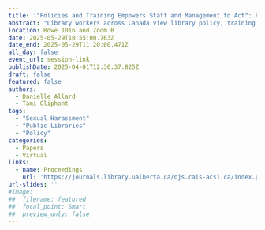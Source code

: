 ```yaml
---
title: '"Policies and Training Empowers Staff and Management to Act": Preliminary Findings From the Patron-Perpetrated (PPSH) Policies and Procedures Survey'
abstract: "Library workers across Canada view library policy, training, and reporting as important interventions to prevent and address patron-perpetrated sexual harassment (PPSH). A nation-wide survey indicates that Canadian public libraries vary widely in their development and usage of PPSH policies, procedures, and training. While 40% of libraries surveyed have PPSH policies, 78% have patron codes of conduct and 74% have policies that address workplace violence, harassment & discrimination. Only 26% of participating libraries offer staff PPSH specific training. Of the 69% of participating libraries who had formal incident reporting processes, only 13% list sexual harassment as a reporting option. More positively, findings demonstrate a strong interest by participants to address PPSH in their workplaces."
location: Rowe 1016 and Zoom B
date: 2025-05-29T10:55:00.763Z
date_end: 2025-05-29T11:20:00.471Z
all_day: false
event_url: session-link
publishDate: 2025-04-01T12:36:37.825Z
draft: false
featured: false
authors:
  - Danielle Allard
  - Tami Oliphant
tags:
  - "Sexual Harassment"
  - "Public Libraries" 
  - "Policy"
categories:
  - Papers
  - Virtual
links:
  - name: Proceedings
    url: 'https://journals.library.ualberta.ca/ojs.cais-acsi.ca/index.php/cais-asci/article/view/1919'
url-slides: ''
#image:
##  filename: featured
##  focal_point: Smart
##  preview_only: false
---
```


